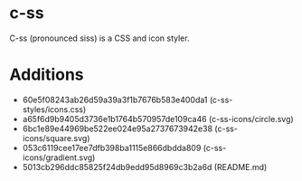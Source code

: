 # c-ss

C-ss (pronounced siss) is a CSS and icon styler.

# Additions

- 60e5f08243ab26d59a39a3f1b7676b583e400da1 (c-ss-styles/icons.css)
- a65f6d9b9405d3736e1b1764b570957de109ca46 (c-ss-icons/circle.svg)
- 6bc1e89e44969be522ee024e95a2737673942e38 (c-ss-icons/square.svg)
- 053c6119cee17ee7dfb398ba1115e866dbdda809 (c-ss-icons/gradient.svg)
- 5013cb296ddc85825f24db9edd95d8969c3b2a6d (README.md)
